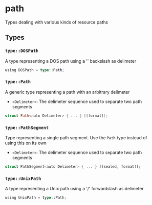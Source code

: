 # path
Types dealing with various kinds of resource paths


## Types

### `type::DOSPath`

A type representing a DOS path using a '\' backslash as delimeter

```rust
using DOSPath = type::Path;
```
### `type::Path`

A generic type representing a path with an arbitrary delimeter
- `<Delimeter>`: The delimeter sequence used to separate two path segments

```rust
struct Path<auto Delimeter> { ... } [[format]];
```
### `type::PathSegment`

Type representing a single path segment. Use the `Path` type instead of using this on its own
- `<Delimeter>`: The delimeter sequence used to separate two path segments

```rust
struct PathSegment<auto Delimeter> { ... } [[sealed, format]];
```
### `type::UnixPath`

A type representing a Unix path using a '/' forwardslash as delimeter

```rust
using UnixPath = type::Path;
```
